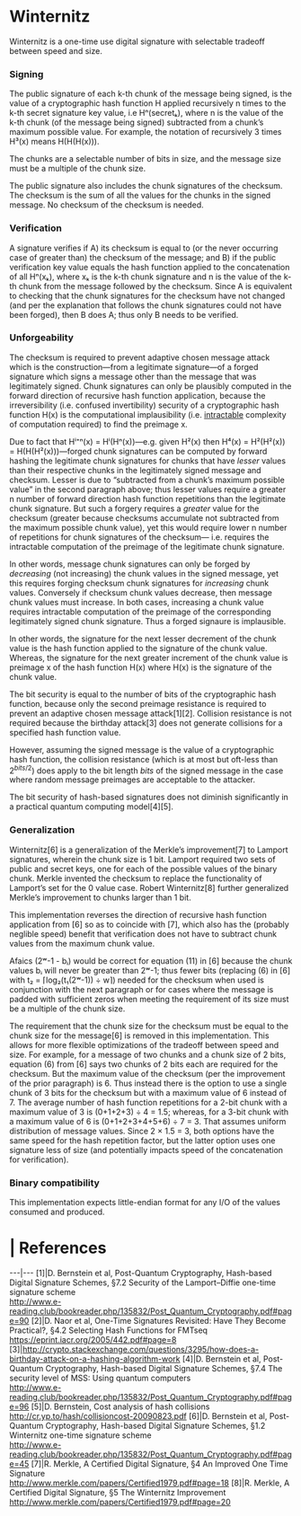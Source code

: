 # Winternitz

Winternitz is a one-time use digital signature with selectable tradeoff between speed and size.

### Signing

The public signature of each k-th chunk of the message being signed, is the value of a cryptographic hash function H applied recursively n times to the k-th secret signature key value, i.e Hⁿ(secretₖ), where n is the value of the k-th chunk (of the message being signed) subtracted from a chunk’s maximum possible value. For example, the notation of recursively 3 times H³(x) means H(H(H(x))).

The chunks are a selectable number of bits in size, and the message size must be a multiple of the chunk size.

The public signature also includes the chunk signatures of the checksum. The checksum is the sum of all the values for the chunks in the signed message. No checksum of the checksum is needed.

### Verification

A signature verifies if A) its checksum is equal to (or the never occurring case of greater than) the checksum of the message; and B) if the public verification key value equals the hash function applied to the concatenation of all Hⁿ(xₖ), where xₖ is the k-th chunk signature and n is the value of the k-th chunk from the message followed by the checksum. Since A is equivalent to checking that the chunk signatures for the checksum have not changed (and per the explanation that follows the chunk signatures could not have been forged), then B does A; thus only B needs to be verified.

### Unforgeability

The checksum is required to prevent adaptive chosen message attack which is the construction—from a legitimate signature—of a forged signature which signs a message other than the message that was legitimately signed. Chunk signatures can only be plausibly computed in the forward direction of recursive hash function application, because the irreversibility (i.e. confused invertibility) security of a cryptographic hash function H(x) is the computational implausibility (i.e. [intractable](https://en.wikipedia.org/wiki/Computational_complexity_theory#Intractability) complexity of computation required) to find the preimage x.

Due to fact that Hⁱ⁺ⁿ(x) = Hⁱ(Hⁿ(x))—e.g. given H²(x) then H⁴(x) = H²(H²(x)) = H(H(H²(x)))—forged chunk signatures can be computed by forward hashing the legitimate chunk signatures for chunks that have *lesser* values than their respective chunks in the legitimately signed message and checksum. Lesser is due to “subtracted from a chunk’s maximum possible value” in the second paragraph above; thus lesser values require a greater n number of forward direction hash function repetitions than the legitimate chunk signature. But such a forgery requires a *greater* value for the checksum (greater because checksums accumulate not subtracted from the maximum possible chunk value), yet this would require lower n number of repetitions for chunk signatures of the checksum— i.e. requires the intractable computation of the preimage of the legitimate chunk signature.

In other words, message chunk signatures can only be forged by *decreasing* (not increasing) the chunk values in the signed message, yet this requires forging checksum chunk signatures for *increasing* chunk values. Conversely if checksum chunk values decrease, then message chunk values must increase. In both cases, increasing a chunk value requires intractable computation of the preimage of the corresponding legitimately signed chunk signature. Thus a forged signaure is implausible.

In other words, the signature for the next lesser decrement of the chunk value is the hash function applied to the signature of the chunk value. Whereas, the signature for the next greater increment of the chunk value is preimage x of the hash function H(x) where H(x) is the signature of the chunk value.

The bit security is equal to the number of bits of the cryptographic hash function, because only the second preimage resistance is required to prevent an adaptive chosen message attack[1][2]. Collision resistance is not required because the birthday attack[3] does not generate collisions for a specified hash function value.

However, assuming the signed message is the value of a cryptographic hash function, the collision resistance (which is at most but oft-less than 2<sup>*bits*/2</sup>) does apply to the bit length *bits* of the signed message in the case where random message preimages are acceptable to the attacker.

The bit security of hash-based signatures does not diminish significantly in a practical quantum computing model[4][5].

### Generalization

Winternitz[6] is a generalization of the Merkle’s improvement[7] to Lamport signatures, wherein the chunk size is 1 bit. Lamport required two sets of public and secret keys, one for each of the possible values of the binary chunk. Merkle invented the checksum to replace the functionality of Lamport’s set for the 0 value case. Robert Winternitz[8] further generalized Merkle’s improvement to chunks larger than 1 bit.

This implementation reverses the direction of recursive hash function application from [6] so as to coincide with [7], which also has the (probably neglible speed) benefit that verification does not have to subtract chunk values from the maximum chunk value.

Afaics (2ʷ-1 - bᵢ) would be correct for equation (11) in [6] because the chunk values bᵢ will never be greater than 2ʷ-1; thus fewer bits (replacing (6) in [6] with t₂ = ⌈log₂(t₁(2ʷ-1)) ÷ w⌉) needed for the checksum when used is conjunction with the next paragraph or for cases where the message is padded with sufficient zeros when meeting the requirement of its size must be a multiple of the chunk size.

The requirement that the chunk size for the checksum must be equal to the chunk size for the message[6] is removed in this implementation. This allows for more flexible optimizations of the tradeoff between speed and size. For example, for a message of two chunks and a chunk size of 2 bits, equation (6) from [6] says two chunks of 2 bits each are required for the checksum. But the maximum value of the checksum (per the improvement of the prior paragraph) is 6. Thus instead there is the option to use a single chunk of 3 bits for the checksum but with a maximum value of 6 instead of 7. The average number of hash function repetitions for a 2-bit chunk with a maximum value of 3 is (0+1+2+3) ÷ 4 = 1.5; whereas, for a 3-bit chunk with a maximum value of 6 is (0+1+2+3+4+5+6) ÷ 7 = 3. That assumes uniform distribution of message values. Since 2 × 1.5 = 3, both options have the same speed for the hash repetition factor, but the latter option uses one signature less of size (and potentially impacts speed of the concatenation for verification).

### Binary compatibility

This implementation expects little-endian format for any I/O of the values consumed and produced.

 # | References
---|---
[1]|D. Bernstein et al, Post-Quantum Cryptography, Hash-based Digital Signature Schemes, §7.2 Security of the Lamport–Diffie one-time signature scheme<br/>http://www.e-reading.club/bookreader.php/135832/Post_Quantum_Cryptography.pdf#page=90
[2]|D. Naor et al, One-Time Signatures Revisited: Have They Become Practical?, §4.2 Selecting Hash Functions for FMTseq<br/>https://eprint.iacr.org/2005/442.pdf#page=8
[3]|http://crypto.stackexchange.com/questions/3295/how-does-a-birthday-attack-on-a-hashing-algorithm-work
[4]|D. Bernstein et al, Post-Quantum Cryptography, Hash-based Digital Signature Schemes, §7.4 The security level of MSS: Using quantum computers<br/>http://www.e-reading.club/bookreader.php/135832/Post_Quantum_Cryptography.pdf#page=96
[5]|D. Bernstein, Cost analysis of hash collisions<br/>http://cr.yp.to/hash/collisioncost-20090823.pdf
[6]|D. Bernstein et al, Post-Quantum Cryptography, Hash-based Digital Signature Schemes, §1.2 Winternitz one-time signature scheme<br/>http://www.e-reading.club/bookreader.php/135832/Post_Quantum_Cryptography.pdf#page=45
[7]|R. Merkle, A Certified Digital Signature, §4 An Improved One Time Signature<br/>http://www.merkle.com/papers/Certified1979.pdf#page=18
[8]|R. Merkle, A Certified Digital Signature, §5 The Winternitz Improvement<br/>http://www.merkle.com/papers/Certified1979.pdf#page=20